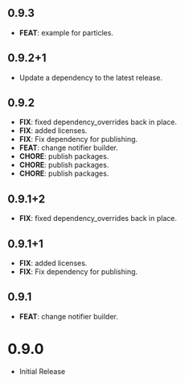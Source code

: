 ## 0.9.3

 - **FEAT**: example for particles.

## 0.9.2+1

 - Update a dependency to the latest release.

## 0.9.2

 - **FIX**: fixed dependency_overrides back in place.
 - **FIX**: added licenses.
 - **FIX**: Fix dependency for publishing.
 - **FEAT**: change notifier builder.
 - **CHORE**: publish packages.
 - **CHORE**: publish packages.
 - **CHORE**: publish packages.

## 0.9.1+2

 - **FIX**: fixed dependency_overrides back in place.

## 0.9.1+1

 - **FIX**: added licenses.
 - **FIX**: Fix dependency for publishing.

## 0.9.1

 - **FEAT**: change notifier builder.

# 0.9.0
- Initial Release

